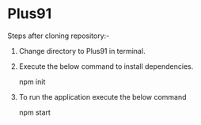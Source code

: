 # Plus91

Steps after cloning repository:-

1) Change directory to Plus91 in terminal.

2) Execute the below command to install dependencies.
     
     npm init
      
3) To run the application execute the below command

     npm start
     

